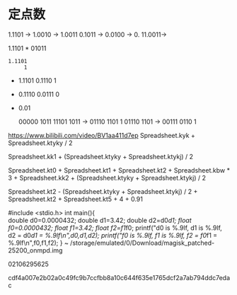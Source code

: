 # 定点数

1.1101 -> 1.0010 -> 1.0011
0.1011 -> 0.0100 -> 0.
11.0011->


1.1101 * 01011

	1.1101
		 1
*   1.1101
	0.1110
		 1
*   0.1110
	0.0111
		 0
* 	0.01


	00000 1011
	11101 1011
->  01110 1101      1
	01110 1101
-> 	00111 0110 		1


https://www.bilibili.com/video/BV1aa411d7ep
Spreadsheet.kyk + Spreadsheet.ktyky / 2

Spreadsheet.kk1 + (Spreadsheet.ktyky + Spreadsheet.ktykj) / 2

Spreadsheet.kt0 + Spreadsheet.kt1 + Spreadsheet.kt2 + Spreadsheet.kbw * 3 + Spreadsheet.kk2 + (Spreadsheet.ktyky + Spreadsheet.ktykj) / 2


Spreadsheet.kt2 - (Spreadsheet.ktyky + Spreadsheet.ktykj) / 2 + Spreadsheet.kt2 + Spreadsheet.kt5 + 4 + 0.91


#include <stdio.h>
int main(){   
        double d0=0.0000432;
        double d1=3.42;
        double d2=d0*d1;
        float f0=0.0000432;
        float f1=3.42;
        float f2=f1*f0;
        printf("d0 is %.9lf, d1 is %.9lf, d2 = d0*d1 = %.9lf\n",d0,d1,d2);
        printf("f0 is %.9lf, f1 is %.9lf, f2 = f0*f1 = %.9lf\n",f0,f1,f2);
}
~           /storage/emulated/0/Download/magisk_patched-25200_onmpd.img



02106295625

cdf4a007e2b02a0c49fc9b7ccfbb8a10c644f635e1765dcf2a7ab794ddc7edac